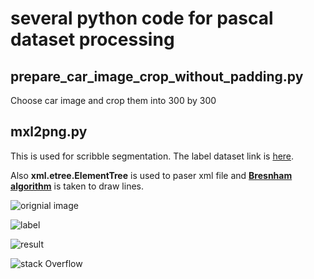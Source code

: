 # several python code for pascal dataset processing

## prepare_car_image_crop_without_padding.py

Choose car image and crop them into 300 by 300

## mxl2png.py

This is used for scribble segmentation. The label dataset link is [here](https://www.dropbox.com/s/9vh3kvtd742red8/scribble_annotation.zip?dl=0#).

Also **xml.etree.ElementTree** is used to paser xml file and [**Bresnham algorithm**](http://www.roguebasin.com/index.php?title=Bresenham%27s_Line_Algorithm#Python) is taken to draw lines.

![orignial image](https://github.com/yananfei-Bette/pascal_dataset/tree/master/image/ori.jpg)

![label](https://github.com/yananfei-Bette/pascal_dataset.git/image/demo.jpg)

![result](https://github.com/yananfei-Bette/pascal_dataset.git/image/demo_.png)

![stack Overflow](http://lmsotfy.com/so.png)